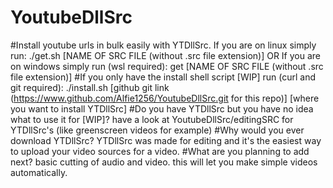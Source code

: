 # YoutubeDllSrc
#Install youtube urls in bulk easily with YTDllSrc.
If you are on linux simply run:
./get.sh [NAME OF SRC FILE (without .src file extension)]
OR If you are on windows simply run (wsl required):
get [NAME OF SRC FILE (without .src file extension)]
#If you only have the install shell script [WIP] run (curl and git required):
./install.sh [github git link (https://www.github.com/Alfie1256/YoutubeDllSrc.git for this repo)] [where you want to install YTDllSrc]
#Do you have YTDllSrc but you have no idea what to use it for [WIP]?
have a look at YoutubeDllSrc/editingSRC for YTDllSrc's (like greenscreen videos for example) 
#Why would you ever download YTDllSrc?
YTDllSrc was made for editing and it's the easiest way to upload your video sources for a video.
#What are you planning to add next?
basic cutting of audio and video. this will let you make simple videos automatically.
